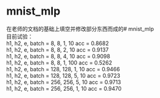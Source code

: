 ﻿# mnist_mlp  
在老师的文档的基础上填空并修改部分东西而成的# mnist_mlp  
目前试验：  
h1, h2, e, batch = 8, 8, 1, 10   acc = 0.8682  
h1, h2, e, batch = 8, 8, 2, 10   acc = 0.9137  
h1, h2, e, batch = 8, 8, 4, 10   acc = 0.9098  
h1, h2, e, batch = 8, 8, 1, 100   acc = 0.5262  
h1, h2, e, batch = 128, 128, 1, 10   acc = 0.9466  
h1, h2, e, batch = 128, 128, 5, 10   acc = 0.9723  
h1, h2, e, batch = 256, 256, 5, 10   acc = 0.9713  
h1, h2, e, batch = 256, 256, 1, 10   acc = 0.9470  

